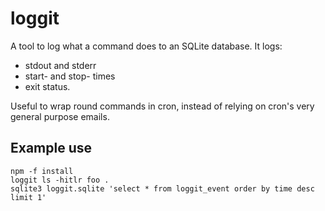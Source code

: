 # loggit

A tool to log what a command does to an SQLite database. It logs:
* stdout and stderr 
* start- and stop- times 
* exit status.

Useful to wrap round commands in cron, instead of relying on cron's very
general purpose emails.

## Example use

    npm -f install
    loggit ls -hitlr foo .
    sqlite3 loggit.sqlite 'select * from loggit_event order by time desc limit 1' 



